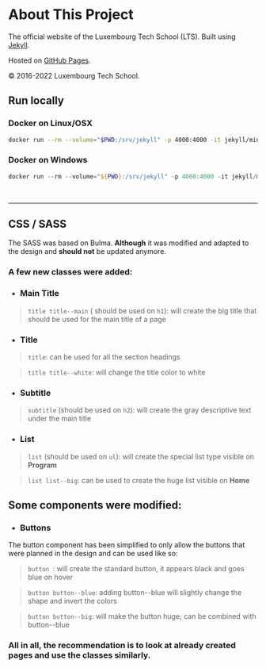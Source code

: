 # About This Project

The official website of the Luxembourg Tech School (LTS).
Built using [Jekyll](https://jekyllrb.com).

Hosted on [GitHub Pages](https://pages.github.com).

&copy; 2016-2022 Luxembourg Tech School.

## Run locally

### Docker on Linux/OSX

```bash
docker run --rm --volume="$PWD:/srv/jekyll" -p 4000:4000 -it jekyll/minimal jekyll serve
```

### Docker on Windows

```powershell
docker run --rm --volume="${PWD}:/srv/jekyll" -p 4000:4000 -it jekyll/minimal jekyll serve
```
<br>

***

## CSS / SASS

The SASS was based on Bulma. **Although** it was modified and adapted to the design and **should not** be updated anymore.

### A few new classes were added:

- ### Main Title
>```title title--main``` ( should be used on ```h1```): will create the big title that should be used for the main title of a page

- ### Title
>```title```: can be used for all the section headings

>```title title--white```: will change the title color to white

- ### Subtitle
>```subtitle``` (should be used on ```h2```): will create the gray descriptive text under the main title

- ### List
>```list``` (should be used on ```ul```): will create the special list type visible on **Program**

> ```list list--big```: can be used to create the huge list visible on **Home**

## Some components were modified:

- ### Buttons
The button component has been simplified to only allow the buttons that were planned in the design and can be used like so:
>```button ```: will create the standard button, it appears black and goes blue on hover

>```button button--blue```: adding button--blue will slightly change the shape and invert the colors

>```button button--big```: will make the button huge; can be combined with button--blue

### All in all, the recommendation is to look at already created pages and use the classes similarly.